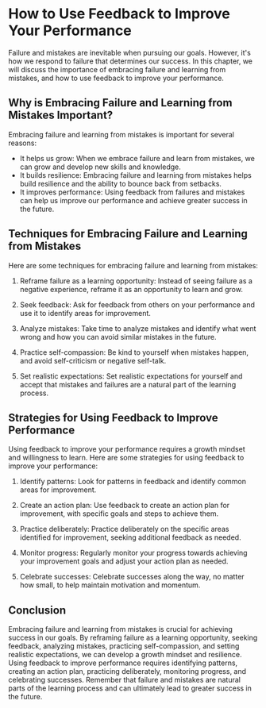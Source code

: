 How to Use Feedback to Improve Your Performance
========================================================================================================

Failure and mistakes are inevitable when pursuing our goals. However, it's how we respond to failure that determines our success. In this chapter, we will discuss the importance of embracing failure and learning from mistakes, and how to use feedback to improve your performance.

Why is Embracing Failure and Learning from Mistakes Important?
--------------------------------------------------------------

Embracing failure and learning from mistakes is important for several reasons:

* It helps us grow: When we embrace failure and learn from mistakes, we can grow and develop new skills and knowledge.
* It builds resilience: Embracing failure and learning from mistakes helps build resilience and the ability to bounce back from setbacks.
* It improves performance: Using feedback from failures and mistakes can help us improve our performance and achieve greater success in the future.

Techniques for Embracing Failure and Learning from Mistakes
-----------------------------------------------------------

Here are some techniques for embracing failure and learning from mistakes:

1. Reframe failure as a learning opportunity: Instead of seeing failure as a negative experience, reframe it as an opportunity to learn and grow.

2. Seek feedback: Ask for feedback from others on your performance and use it to identify areas for improvement.

3. Analyze mistakes: Take time to analyze mistakes and identify what went wrong and how you can avoid similar mistakes in the future.

4. Practice self-compassion: Be kind to yourself when mistakes happen, and avoid self-criticism or negative self-talk.

5. Set realistic expectations: Set realistic expectations for yourself and accept that mistakes and failures are a natural part of the learning process.

Strategies for Using Feedback to Improve Performance
----------------------------------------------------

Using feedback to improve your performance requires a growth mindset and willingness to learn. Here are some strategies for using feedback to improve your performance:

1. Identify patterns: Look for patterns in feedback and identify common areas for improvement.

2. Create an action plan: Use feedback to create an action plan for improvement, with specific goals and steps to achieve them.

3. Practice deliberately: Practice deliberately on the specific areas identified for improvement, seeking additional feedback as needed.

4. Monitor progress: Regularly monitor your progress towards achieving your improvement goals and adjust your action plan as needed.

5. Celebrate successes: Celebrate successes along the way, no matter how small, to help maintain motivation and momentum.

Conclusion
----------

Embracing failure and learning from mistakes is crucial for achieving success in our goals. By reframing failure as a learning opportunity, seeking feedback, analyzing mistakes, practicing self-compassion, and setting realistic expectations, we can develop a growth mindset and resilience. Using feedback to improve performance requires identifying patterns, creating an action plan, practicing deliberately, monitoring progress, and celebrating successes. Remember that failure and mistakes are natural parts of the learning process and can ultimately lead to greater success in the future.
